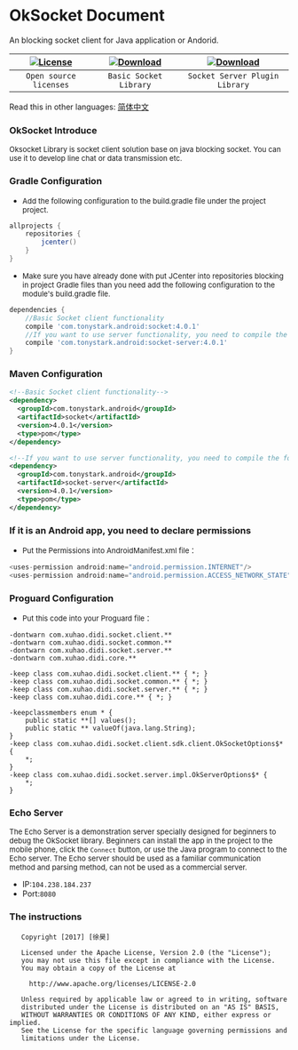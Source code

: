 # OkSocket Document
An blocking socket client for Java application or Andorid.

| [![License](https://img.shields.io/badge/license-Apache%202-green.svg)](https://www.apache.org/licenses/LICENSE-2.0) | [![Download](https://api.bintray.com/packages/xuuhaoo/maven/OkSocket/images/download.svg)](https://bintray.com/xuuhaoo/maven/OkSocket/_latestVersion) | [![Download](https://api.bintray.com/packages/xuuhaoo/maven/ServerImpl/images/download.svg)](https://bintray.com/xuuhaoo/maven/ServerImpl/_latestVersion) |
| :------: | :------: | :------: |
| `Open source licenses` | `Basic Socket Library` | `Socket Server Plugin Library` |


Read this in other languages: [简体中文](https://github.com/xuuhaoo/OkSocket/blob/master/README-CN.md)

### OkSocket Introduce
<font size=2>
Oksocket Library is socket client solution base on java blocking socket. You can use it to develop line chat  or data transmission etc.
</font>


### Gradle Configuration
* <font size=2>Add the following configuration to the build.gradle file under the project project.</font>
    
```groovy
allprojects {
    repositories {
        jcenter()
    }
}
```
* <font size=2>Make sure you have already done with put JCenter into repositories blocking in project Gradle files than you need add the following configuration to the module's build.gradle file.</font>

```groovy
dependencies {
	//Basic Socket client functionality
	compile 'com.tonystark.android:socket:4.0.1'
	//If you want to use server functionality, you need to compile the following libraries
	compile 'com.tonystark.android:socket-server:4.0.1'
}
```

### Maven Configuration
```xml
<!--Basic Socket client functionality-->
<dependency>
  <groupId>com.tonystark.android</groupId>
  <artifactId>socket</artifactId>
  <version>4.0.1</version>
  <type>pom</type>
</dependency>

<!--If you want to use server functionality, you need to compile the following libraries-->
<dependency>
  <groupId>com.tonystark.android</groupId>
  <artifactId>socket-server</artifactId>
  <version>4.0.1</version>
  <type>pom</type>
</dependency>
```


### If it is an Android app, you need to declare permissions
* <font size=2>Put the Permissions into AndroidManifest.xml file：</font>

```java
<uses-permission android:name="android.permission.INTERNET"/>
<uses-permission android:name="android.permission.ACCESS_NETWORK_STATE"/>
```


### Proguard Configuration
* <font size=2>Put this code into your Proguard file：</font>

```
-dontwarn com.xuhao.didi.socket.client.**
-dontwarn com.xuhao.didi.socket.common.**
-dontwarn com.xuhao.didi.socket.server.**
-dontwarn com.xuhao.didi.core.**

-keep class com.xuhao.didi.socket.client.** { *; }
-keep class com.xuhao.didi.socket.common.** { *; }
-keep class com.xuhao.didi.socket.server.** { *; }
-keep class com.xuhao.didi.core.** { *; }

-keepclassmembers enum * {
    public static **[] values();
    public static ** valueOf(java.lang.String);
}
-keep class com.xuhao.didi.socket.client.sdk.client.OkSocketOptions$* {
    *;
}
-keep class com.xuhao.didi.socket.server.impl.OkServerOptions$* {
    *;
}
```

### Echo Server
<font size=2>The Echo Server is a demonstration server specially designed for beginners to debug the OkSocket library. Beginners can install the app in the project to the mobile phone, click the `Connect` button, or use the Java program to connect to the Echo server. The Echo server should be used as a familiar communication method and parsing method, can not be used as a commercial server.</font>

* IP:`104.238.184.237`
* Port:`8080`

### The instructions



```
   Copyright [2017] [徐昊]

   Licensed under the Apache License, Version 2.0 (the "License");
   you may not use this file except in compliance with the License.
   You may obtain a copy of the License at

     http://www.apache.org/licenses/LICENSE-2.0

   Unless required by applicable law or agreed to in writing, software
   distributed under the License is distributed on an "AS IS" BASIS,
   WITHOUT WARRANTIES OR CONDITIONS OF ANY KIND, either express or implied.
   See the License for the specific language governing permissions and
   limitations under the License.
```



















